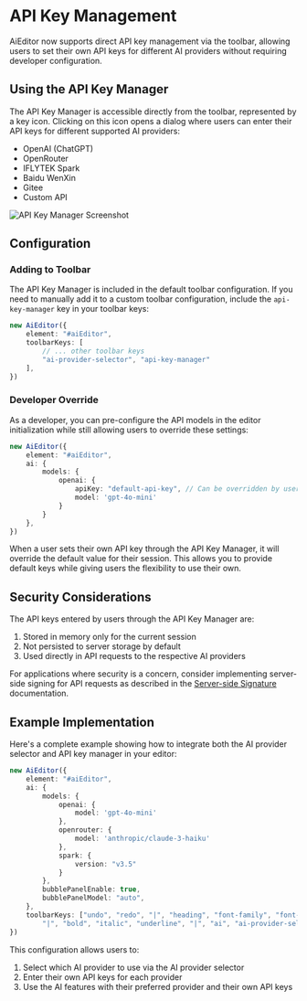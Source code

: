 # API Key Management

AiEditor now supports direct API key management via the toolbar, allowing users to set their own API keys for different AI providers without requiring developer configuration.

## Using the API Key Manager

The API Key Manager is accessible directly from the toolbar, represented by a key icon. Clicking on this icon opens a dialog where users can enter their API keys for different supported AI providers:

- OpenAI (ChatGPT)
- OpenRouter
- IFLYTEK Spark
- Baidu WenXin
- Gitee
- Custom API

![API Key Manager Screenshot](../assets/api-key-manager.png)

## Configuration

### Adding to Toolbar

The API Key Manager is included in the default toolbar configuration. If you need to manually add it to a custom toolbar configuration, include the `api-key-manager` key in your toolbar keys:

```typescript
new AiEditor({
    element: "#aiEditor",
    toolbarKeys: [
        // ... other toolbar keys
        "ai-provider-selector", "api-key-manager"
    ],
})
```

### Developer Override

As a developer, you can pre-configure the API models in the editor initialization while still allowing users to override these settings:

```typescript
new AiEditor({
    element: "#aiEditor",
    ai: {
        models: {
            openai: {
                apiKey: "default-api-key", // Can be overridden by user
                model: 'gpt-4o-mini'
            }
        }
    },
})
```

When a user sets their own API key through the API Key Manager, it will override the default value for their session. This allows you to provide default keys while giving users the flexibility to use their own.

## Security Considerations

The API keys entered by users through the API Key Manager are:

1. Stored in memory only for the current session
2. Not persisted to server storage by default
3. Used directly in API requests to the respective AI providers

For applications where security is a concern, consider implementing server-side signing for API requests as described in the [Server-side Signature](./base.html#server-side-signature) documentation.

## Example Implementation

Here's a complete example showing how to integrate both the AI provider selector and API key manager in your editor:

```typescript
new AiEditor({
    element: "#aiEditor",
    ai: {
        models: {
            openai: {
                model: 'gpt-4o-mini'
            },
            openrouter: {
                model: 'anthropic/claude-3-haiku'
            },
            spark: {
                version: "v3.5"
            }
        },
        bubblePanelEnable: true,
        bubblePanelModel: "auto",
    },
    toolbarKeys: ["undo", "redo", "|", "heading", "font-family", "font-size", 
        "|", "bold", "italic", "underline", "|", "ai", "ai-provider-selector", "api-key-manager"]
})
```

This configuration allows users to:
1. Select which AI provider to use via the AI provider selector
2. Enter their own API keys for each provider
3. Use the AI features with their preferred provider and their own API keys 